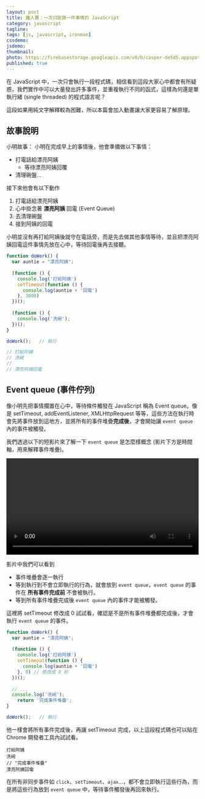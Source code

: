 ```yaml
---
layout: post
title: 鐵人賽：一次只能做一件事情的 JavaScript
category: javascript
tagline:
tags: [js, javascript, ironman]
cssdemo:
jsdemo:
thumbnail:
photo: https://firebasestorage.googleapis.com/v0/b/casper-de5d5.appspot.com/o/images%2Fblog%2F201712%2F18_ironman_c3-01.jpg?alt=media&token=33d7975b-42e9-4e59-b878-c1a578a382d1
published: true
---
```


在 JavaScript 中，一次只會執行一段程式碼，相信看到這段大家心中都會有所疑惑，我們實作中可以大量發出許多事件，並重複執行不同的函式，這樣為何還是單執行緒 (single threaded) 的程式語言呢？

這段如果用純文字解釋較為困難，所以本篇會加入動畫讓大家更容易了解原理。

## 故事說明

小明故事：
小明在完成早上的事情後，他會準備做以下事情：

- 打電話給漂亮阿姨
	- 等待漂亮阿姨回覆
- 清理碗盤...

接下來他會有以下動作
1. 打電話給漂亮阿姨
2. 心中掛念著 **漂亮阿姨** 回電  (Event Queue)
3. 去清理碗盤
4. 接到阿姨的回電

小明並沒有再打給阿姨後就守在電話旁，而是先去做其他事情等待，並且把漂亮阿姨回電這件事情先放在心中，等待回電後再去接聽。

```js
function doWork() {
  var auntie = "漂亮阿姨";
  
  (function () {
    console.log('打給阿姨')
    setTimeout(function () {
      console.log(auntie + '回電')
    }, 3000)
  })();
  
  (function () {
    console.log('洗碗');
  })();
}

doWork();   // 執行

// 打給阿姨
// 洗碗
//
// 漂亮阿姨回電
```

## Event queue (事件佇列)

像小明先把事情擱置在心中，等待條件觸發在 JavaScript 稱為 Event queue。像是 setTimeout, addEventListener, XMLHttpRequest 等等，這些方法在執行時會先將事件放到這地方，並將所有的事件堆疊**完成後**，才會開始讓 `event queue` 內的事件被觸發。

我們透過以下的短影片來了解一下 `event queue` 是怎麼樣概念 (影片下方是時間軸，用來解釋事件堆疊)。

<video width="100%" controls autoplay loop>
  <source src="https://firebasestorage.googleapis.com/v0/b/casper-de5d5.appspot.com/o/images%2Fblog%2F201712%2Fevent_queue.mp4?alt=media&token=77b9bb26-d3dc-4c1e-af5f-3233e7e4c11c" type="video/mp4">
Your browser does not support the video tag.
</video>

影片中我們可以看到
- 事件堆疊會逐一執行
- 等到執行到不會立即執行的行為，就會放到 `event queue`，`event queue` 的事件在 **所有事件完成前** 不會被執行。
- 等到所有事件堆疊完成後 `event queue` 內的事件才能被觸發。

這裡將 setTimeout 修改成 0 試試看，確認是不是所有事件堆疊都完成後，才會執行 `event queue` 的事件。

```js
function doWork() {
  var auntie = "漂亮阿姨";
  
  (function () {
    console.log('打給阿姨')
    setTimeout(function () {
      console.log(auntie + '回電')
    }, 0) // 修改成 0 秒
  })();
  
  // ...
  console.log('洗碗');
	return '完成事件堆疊';
}

doWork();   // 執行
```

他一樣會將所有事件完成後，再讓 setTimeout 完成，以上這段程式碼也可以貼在 Chrome  開發者工具內試試看。

```
打給阿姨
洗碗
// "完成事件堆疊"
漂亮阿姨回電
```

在所有非同步事件如 `click`、`setTimeout`、`ajax`...，都不會立即執行這些行為，而是將這些行為放到 `event queue` 中，等待事件觸發後再回來執行。

